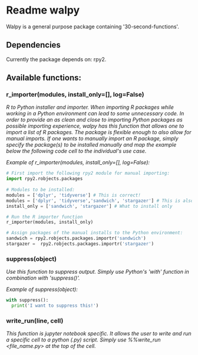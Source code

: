 # Readme walpy
Walpy is a general purpose package containing '30-second-functions'.

## Dependencies
Currently the package depends on: rpy2.


## Available functions:

### r_importer(modules, install_only=[], log=False)

_R to Python installer and importer. When importing R packages while working in a Python environment can lead to some unnecessary code. In order to provide an as clean and close to importing Python packages as possible importing experience, walpy has this function that allows one to import a list of R packages. The package is flexible enough to also allow for manual imports. If one wants to manually import an R package, simply specify the package(s) to be installed manually and map the example below the following code cell to the individual's use case._

_Example of r_importer(modules, install_only=[], log=False):_
```python
# First import the following rpy2 module for manual importing:
import rpy2.robjects.packages
 
# Modules to be installed:
modules = ['dplyr', 'tidyverse'] # This is correct!
modules = ['dplyr', 'tidyverse','sandwich', 'stargazer'] # This is also correct!
install_only = ['sandwich', 'stargazer'] # What to install only

# Run the R importer function
r_importer(modules, install_only)

# Assign packages of the manual installs to the Python environment:
sandwich = rpy2.robjects.packages.importr('sandwich') 
stargazer =  rpy2.robjects.packages.importr('stargazer')
```


### suppress(object)
_Use this function to suppress output. Simply use Python's 'with' function in combination with 'suppress()'._

_Example of suppress(object):_
```python
with suppress():
  print('I want to suppress this!')
```

### write_run(line, cell)
_This function is jupyter notebook specific. It allows the user to write and run a specific cell to a python (.py) script. Simply use %%write_run <file_name.py> at the top of the cell._
